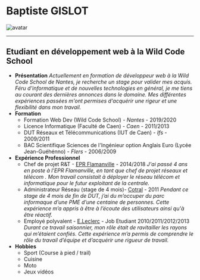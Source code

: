 # **Baptiste GISLOT**
![avatar](https://avatars3.githubusercontent.com/u/50399426?s=100&v=4)
***
## Etudiant en développement web à la **Wild Code School**
* **Présentation**
  _Actuellement en formation de développeur web à la Wild Code School de Nantes, je recherche un stage pour valider mes acquis. Féru d'informatique et de nouvelles technologies en général, je me tiens au courant des dernières annonces dans le domaine. Mes différentes expériences passées m'ont permises d'acquérir une rigeur et une flexibilité dans mon travail._
* **Formation**
    * Formation Web Dev (Wild Code School) - _Nantes_ - 2019/2020
    * Licence Informatique (Faculté de Caen) - _Caen_ - 2011/2013
    * DUT Réseaux et Télécommunications (IUT de Caen) - _Ifs_ - 2009/2011
    * BAC Scientifique Sciences de l'Ingénieur option Anglais Euro (Lycée Jean-Guéhénno) - _Flers_ - 2006/2009
* **Expérience Professionnel**
    * Chef de projet R&T - [EPR Flamanville](https://www.edf.fr/groupe-edf/producteur-industriel/carte-des-implantations/centrale-nucleaire-de-flamanville-3/presentation) - 2014/2018
        _J'ai passé 4 ans en poste à l’EPR Flamanville, en tant que chef de projet réseaux et télécom . Mon travail consistait à déployer le réseau télécom et informatique pour le futur exploitant de la centrale._
    * Administrateur Réseau (stage de 4 mois)- [Cotral](https://www.cotral.fr/) - 2011
       _Pendant ce stage de 4 mois de fin de DUT, j’ai du m’occuper du parc informaque d’une PME d’une centaine de personnes. Cette expérience m’a appris à être à l’écoute des utilisateurs ainsi qu'à être réactif._ 
    * Employé polyvalent - [E.Leclerc](http://www.e-leclerc.com/) - Job Etudiant 2010/2011/2012/2013
        _Durant ce travail saisonnier, mon rôle était de ravitailler les rayons qui m’étaient confiés. Cette expérience m’a permis de comprendre le rôle du travail d’équipe et d’acquérir une rigueur de travail._
* **Hobbies**
    * Sport (Course à pied / trail)
    * Cuisine
    * Moto
    * Jeux vidéos